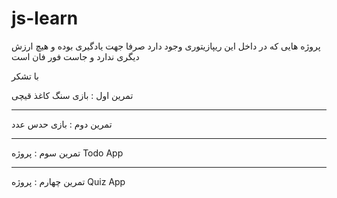 # js-learn

پروژه هایی که در داخل این ریپازیتوری وجود دارد صرفا جهت یادگیری بوده و هیچ ارزش دیگری ندارد و جاست فور فان است 

با تشکر 

تمرین اول : بازی سنگ کاغذ قیچی

----------------------------------------

تمرین دوم : بازی حدس عدد

----------------------------------------

تمرین سوم : پروژه Todo App

----------------------------------------

تمرین چهارم : پروژه Quiz App